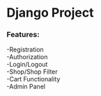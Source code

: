 # Django Project

### Features:
-Registration\
-Authorization\
-Login/Logout\
-Shop/Shop Filter\
-Cart Functionality\
-Admin Panel
